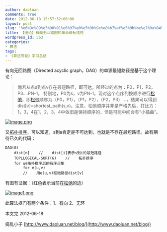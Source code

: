 ```yaml
---
author: daoluan
comments: true
date: 2012-06-18 15:57:32+00:00
layout: post
slug: '%e6%9c%89%e5%90%91%e6%97%a0%e5%9b%9e%e8%b7%af%e5%9b%be%e7%9a%84%e5%8d%95%e6%ba%90%e6%9c%80%e7%9f%ad%e8%b7%af%e5%be%84'
title: 【图论】有向无回路图的单源最短路径
wordpress_id: 563
categories:
- 算法
tags:
- 《算法导轮》学习总结
---
```


有向无回路图（Directed acyclic graph，DAG）的单源最短路径是基于这个理论：

<!-- more -->


> 倘若从点s到点v存在最短路径，即可达，所经过的点为：P0，P1，P2，P3....PN-1。
特别地，P0为s，v为PN-1。现对这个点序列按顺序进行[松弛](http://www.daoluan.net/blog/?p=437)，即[松弛](http://www.daoluan.net/blog/?p=437)顺序为（P0，P1），（P1，P2），（P2，P3）...，结果可以得到dist[v]=shortest_path(s,v)。注意，松弛顺序并非是严格先后，打比方：1，3，4在1，2，3，4中依旧是保持顺序的，但是可能中间会有“小插曲”。


[![image.png](http://daoluan.net/blog/wp-content/uploads/2012/06/image6.png)](http://daoluan.net/blog/wp-content/uploads/2012/06/image6.png)

又[拓扑排序](http://www.daoluan.net/blog/?p=425)，可以知道，s到a肯定是不可达到，也就是不存在最短路径。故有期待已久的代码：

    
    DAG(G)
    	dist[n]    //    dist[i]表示s到i的最短路径
    	TOPLLOGICAL-SORT(G)    //    拓扑排序
    	for u∈拓扑排序后的有序点集
    		for e(u,v)
    		//    用e(u,v)松弛路径dist[v]


有图有证据：（红色表示当前在[松弛](http://www.daoluan.net/blog/?p=437)的边）

[![image1.png](http://daoluan.net/blog/wp-content/uploads/2012/06/image11.png)](http://daoluan.net/blog/wp-content/uploads/2012/06/image11.png)

此算法抠门有两个条件：1、有向 2、无环

本文完 2012-06-18

捣乱小子 [http://www.daoluan.net/blog/](http://www.daoluan.net/blog/)
